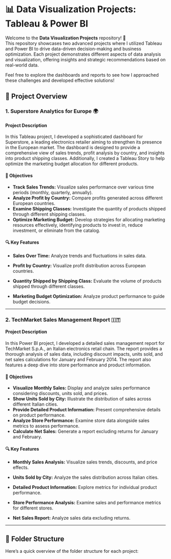 # 📊 Data Visualization Projects: Tableau & Power BI

Welcome to the **Data Visualization Projects** repository! 🌟  
This repository showcases two advanced projects where I utilized Tableau and Power BI to drive data-driven decision-making and business optimization. Each project demonstrates different aspects of data analysis and visualization, offering insights and strategic recommendations based on real-world data.

Feel free to explore the dashboards and reports to see how I approached these challenges and developed effective solutions!

## 🚀 Project Overview

### 1. **Superstore Analytics for Europe** 🌍

#### **Project Description**
In this Tableau project, I developed a sophisticated dashboard for Superstore, a leading electronics retailer aiming to strengthen its presence in the European market. The dashboard is designed to provide a comprehensive view of sales trends, profit analysis by country, and insights into product shipping classes. Additionally, I created a Tableau Story to help optimize the marketing budget allocation for different products.

#### **🎯 Objectives**
- **Track Sales Trends:** Visualize sales performance over various time periods (monthly, quarterly, annually).
- **Analyze Profit by Country:** Compare profits generated across different European countries.
- **Examine Shipping Classes:** Investigate the quantity of products shipped through different shipping classes.
- **Optimize Marketing Budget:** Develop strategies for allocating marketing resources effectively, identifying products to invest in, reduce investment, or eliminate from the catalog.

#### **🔍 Key Features**
- **Sales Over Time:** Analyze trends and fluctuations in sales data.
  
- **Profit by Country:** Visualize profit distribution across European countries.

- **Quantity Shipped by Shipping Class:** Evaluate the volume of products shipped through different classes.

- **Marketing Budget Optimization:** Analyze product performance to guide budget decisions.

---

### 2. **TechMarket Sales Management Report** 🇮🇹

#### **Project Description**
In this Power BI project, I developed a detailed sales management report for TechMarket S.p.A., an Italian electronics retail chain. The report provides a thorough analysis of sales data, including discount impacts, units sold, and net sales calculations for January and February 2014. The report also features a deep dive into store performance and product information.

#### **🎯 Objectives**
- **Visualize Monthly Sales:** Display and analyze sales performance considering discounts, units sold, and prices.
- **Show Units Sold by City:** Illustrate the distribution of sales across different Italian cities.
- **Provide Detailed Product Information:** Present comprehensive details on product performance.
- **Analyze Store Performance:** Examine store data alongside sales metrics to assess performance.
- **Calculate Net Sales:** Generate a report excluding returns for January and February.

#### **🔍 Key Features**
- **Monthly Sales Analysis:** Visualize sales trends, discounts, and price effects.

- **Units Sold by City:** Analyze the sales distribution across Italian cities.

- **Detailed Product Information:** Explore metrics for individual product performance.

- **Store Performance Analysis:** Examine sales and performance metrics for different stores.

- **Net Sales Report:** Analyze sales data excluding returns.


---

## 📂 **Folder Structure**

Here’s a quick overview of the folder structure for each project:

